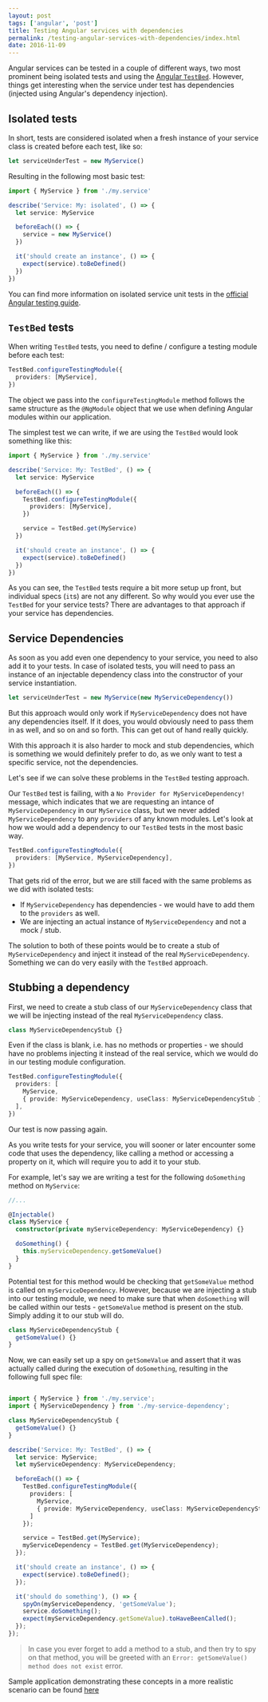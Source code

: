 ```yaml
---
layout: post
tags: ['angular', 'post']
title: Testing Angular services with dependencies
permalink: /testing-angular-services-with-dependencies/index.html
date: 2016-11-09
---
```


Angular services can be tested in a couple of different ways, two most
prominent being isolated tests and using the [Angular `TestBed`](https://angular.io/docs/ts/latest/api/core/testing/index/TestBed-class.html).
However, things get interesting when the service under test has dependencies (injected using Angular's dependency injection).

## Isolated tests

In short, tests are considered isolated when a fresh instance of your service class is created before each test, like so:

```ts
let serviceUnderTest = new MyService()
```

Resulting in the following most basic test:

```ts
import { MyService } from './my.service'

describe('Service: My: isolated', () => {
  let service: MyService

  beforeEach(() => {
    service = new MyService()
  })

  it('should create an instance', () => {
    expect(service).toBeDefined()
  })
})
```

You can find more information on isolated service unit tests in the [official Angular testing guide](https://angular.io/docs/ts/latest/guide/testing.html#!#isolated-service-tests).

## `TestBed` tests

When writing `TestBed` tests, you need to define / configure a testing module before each test:

```ts
TestBed.configureTestingModule({
  providers: [MyService],
})
```

The object we pass into the `configureTestingModule` method follows the same structure as the `@NgModule` object
that we use when defining Angular modules within our application.

The simplest test we can write, if we are using the `TestBed` would look something like this:

```ts
import { MyService } from './my.service'

describe('Service: My: TestBed', () => {
  let service: MyService

  beforeEach(() => {
    TestBed.configureTestingModule({
      providers: [MyService],
    })

    service = TestBed.get(MyService)
  })

  it('should create an instance', () => {
    expect(service).toBeDefined()
  })
})
```

As you can see, the `TestBed` tests require a bit more setup up front, but individual specs (`it`s) are not
any different. So why would you ever use the `TestBed` for your service tests? There are advantages
to that approach if your service has dependencies.

## Service Dependencies

As soon as you add even one dependency to your service, you need to also add it to your tests.
In case of isolated tests, you will need to pass an instance of an injectable dependency class into the
constructor of your service instantiation.

```ts
let serviceUnderTest = new MyService(new MyServiceDependency())
```

But this approach would only work if `MyServiceDependency` does not have any dependencies itself.
If it does, you would obviously need to pass them in as well, and so on and so forth. This can
get out of hand really quickly.

With this approach it is also harder to mock and stub dependencies, which is something we
would definitely prefer to do, as we only want to test a specific service, not the dependencies.

Let's see if we can solve these problems in the `TestBed` testing approach.

Our `TestBed` test is failing, with a `No Provider for MyServiceDependency!` message, which indicates
that we are requesting an intance of `MyServiceDependency` in our `MyService` class, but we never
added `MyServiceDependency` to any `providers` of any known modules.
Let's look at how we would add a dependency to our `TestBed` tests in the most basic way.

```ts
TestBed.configureTestingModule({
  providers: [MyService, MyServiceDependency],
})
```

That gets rid of the error, but we are still faced with the same problems as we did with isolated tests:

- If `MyServiceDependency` has dependencies - we would have to add them to the `providers` as well.
- We are injecting an actual instance of `MyServiceDependency` and not a mock / stub.

The solution to both of these points would be to create a stub of `MyServiceDependency` and inject it
instead of the real `MyServiceDependency`. Something we can do very easily with the `TestBed` approach.

## Stubbing a dependency

First, we need to create a stub class of our `MyServiceDependency` class that we will be injecting
instead of the real `MyServiceDependency` class.

```ts
class MyServiceDependencyStub {}
```

Even if the class is blank, i.e. has no methods or properties - we should have no problems
injecting it instead of the real service, which we would do in our testing module configuration.

```ts
TestBed.configureTestingModule({
  providers: [
    MyService,
    { provide: MyServiceDependency, useClass: MyServiceDependencyStub },
  ],
})
```

Our test is now passing again.

As you write tests for your service, you will sooner or later encounter some code that uses the dependency,
like calling a method or accessing a property on it, which will require you to add it to your stub.

For example, let's say we are writing a test for the following `doSomething` method on `MyService`:

```ts
//...

@Injectable()
class MyService {
  constructor(private myServiceDependency: MyServiceDependency) {}

  doSomething() {
    this.myServiceDependency.getSomeValue()
  }
}
```

Potential test for this method would be checking that `getSomeValue` method is called on `myServiceDependency`.
However, because we are injecting a stub into our testing module, we need to make sure that when
`doSomething` will be called within our tests - `getSomeValue` method is present on the stub. Simply
adding it to our stub will do.

```ts
class MyServiceDependencyStub {
  getSomeValue() {}
}
```

Now, we can easily set up a spy on `getSomeValue` and assert that it was actually called during the
execution of `doSomething`, resulting in the following full spec file:

```ts

import { MyService } from './my.service';
import { MyServiceDependency } from './my-service-dependency';

class MyServiceDependencyStub {
  getSomeValue() {}
}

describe('Service: My: TestBed', () => {
  let service: MyService;
  let myServiceDependency: MyServiceDependency;

  beforeEach(() => {
    TestBed.configureTestingModule({
      providers: [
        MyService,
        { provide: MyServiceDependency, useClass: MyServiceDependencyStub }
      ]
    });

    service = TestBed.get(MyService);
    myServiceDependency = TestBed.get(MyServiceDependency);
  });

  it('should create an instance', () => {
    expect(service).toBeDefined();
  });

  it('should do something'), () => {
    spyOn(myServiceDependency, 'getSomeValue');
    service.doSomething();
    expect(myServiceDependency.getSomeValue).toHaveBeenCalled();
  });
});

```

> In case you ever forget to add a method to a stub, and then try to spy on that method, you will be
> greeted with an `Error: getSomeValue() method does not exist` error.

Sample application demonstrating these concepts in a more realistic scenario can be found
<a href="https://github.com/kirjai/blog-code-snippets/tree/master/testing-services-with-deps" target="_blank">here</a>
